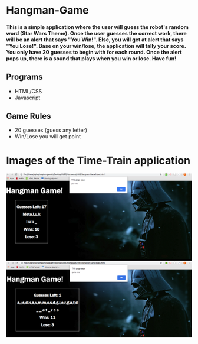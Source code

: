 # Hangman-Game

#### This is a simple application where the user will guess the robot's random word (Star Wars Theme). Once the user guesses the correct work, there will be an alert that says "You Win!". Else, you will get at alert that says "You Lose!". Base on your win/lose, the application will tally your score. You only have 20 guesses to begin with for each round. Once the alert pops up, there is a sound that plays when you win or lose. Have fun!

## Programs
* HTML/CSS
* Javascript

## Game Rules
* 20 guesses (guess any letter)
* Win/Lose you will get point


# Images of the Time-Train application
![Alt text](/images/hangmanWin.png)
![Alt text](/images/hangmanLose.png)